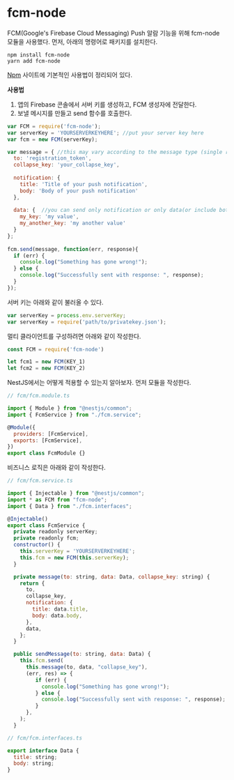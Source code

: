 # fcm-node

FCM(Google's Firebase Cloud Messaging) Push 알람 기능을 위해 fcm-node 모듈을 사용했다. 먼저, 아래의 명령어로 패키지를 설치한다.

```
npm install fcm-node
yarn add fcm-node
```

[Npm](https://www.npmjs.com/package/fcm-node) 사이트에 기본적인 사용법이 정리되어 있다.

**사용법**

1. 앱의 Firebase 콘솔에서 서버 키를 생성하고, FCM 생성자에 전달한다.
2. 보낼 메시지를 만들고 send 함수를 호출한다.

```jsx
var FCM = require('fcm-node');
var serverKey = 'YOURSERVERKEYHERE'; //put your server key here
var fcm = new FCM(serverKey);

var message = { //this may vary according to the message type (single recipient, multicast, topic, et cetera)
  to: 'registration_token', 
  collapse_key: 'your_collapse_key',
        
  notification: {
    title: 'Title of your push notification', 
    body: 'Body of your push notification' 
  },
        
  data: {  //you can send only notification or only data(or include both)
    my_key: 'my value',
    my_another_key: 'my another value'
  }
};
    
fcm.send(message, function(err, response){
  if (err) {
    console.log("Something has gone wrong!");
  } else {
    console.log("Successfully sent with response: ", response);
  }
});
```

서버 키는 아래와 같이 불러올 수 있다.

```jsx
var serverKey = process.env.serverKey;
var serverKey = require('path/to/privatekey.json');
```

멀티 클라이언트를 구성하려면 아래와 같이 작성한다.

```jsx
const FCM = require('fcm-node')

let fcm1 = new FCM(KEY_1)
let fcm2 = new FCM(KEY_2)
```

NestJS에서는 어떻게 적용할 수 있는지 알아보자. 먼저 모듈을 작성한다.

```jsx
// fcm/fcm.module.ts

import { Module } from "@nestjs/common";
import { FcmService } from "./fcm.service";

@Module({
  providers: [FcmService],
  exports: [FcmService],
})
export class FcmModule {}
```

비즈니스 로직은 아래와 같이 작성한다.

```jsx
// fcm/fcm.service.ts

import { Injectable } from "@nestjs/common";
import * as FCM from "fcm-node";
import { Data } from "./fcm.interfaces";

@Injectable()
export class FcmService {
  private readonly serverKey;
  private readonly fcm;
  constructor() {
    this.serverKey = 'YOURSERVERKEYHERE';
    this.fcm = new FCM(this.serverKey);
  }

  private message(to: string, data: Data, collapse_key: string) {
    return {
      to,
      collapse_key,
      notification: {
        title: data.title,
        body: data.body,
      },
      data,
    };
  }

  public sendMessage(to: string, data: Data) {
    this.fcm.send(
      this.message(to, data, "collapse_key"),
      (err, res) => {
         if (err) {
           console.log("Something has gone wrong!");
         } else {
           console.log("Successfully sent with response: ", response);
         }
      },
    );
  }
```

```jsx
// fcm/fcm.interfaces.ts

export interface Data {
  title: string;
  body: string;
}
```
